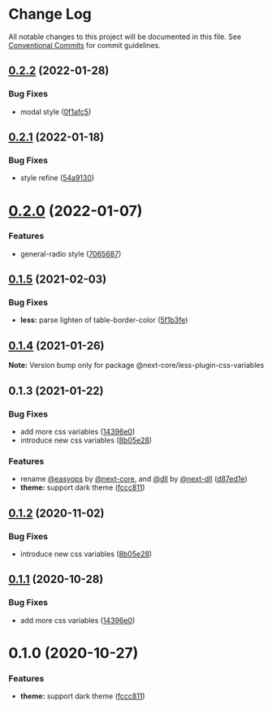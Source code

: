 # Change Log

All notable changes to this project will be documented in this file.
See [Conventional Commits](https://conventionalcommits.org) for commit guidelines.

## [0.2.2](https://github.com/easyops-cn/next-core/compare/@next-core/less-plugin-css-variables@0.2.1...@next-core/less-plugin-css-variables@0.2.2) (2022-01-28)

### Bug Fixes

- modal style ([0f1afc5](https://github.com/easyops-cn/next-core/commit/0f1afc538fc86f6895d7fac9a0e080132e9bcf96))

## [0.2.1](https://github.com/easyops-cn/next-core/compare/@next-core/less-plugin-css-variables@0.2.0...@next-core/less-plugin-css-variables@0.2.1) (2022-01-18)

### Bug Fixes

- style refine ([54a9130](https://github.com/easyops-cn/next-core/commit/54a9130d18558d4c86871b458f58e5c652898e84))

# [0.2.0](https://github.com/easyops-cn/next-core/compare/@next-core/less-plugin-css-variables@0.1.5...@next-core/less-plugin-css-variables@0.2.0) (2022-01-07)

### Features

- general-radio style ([7065687](https://github.com/easyops-cn/next-core/commit/7065687063a4e14e3696f3feb6996f5629ede9c8))

## [0.1.5](https://github.com/easyops-cn/next-core/compare/@next-core/less-plugin-css-variables@0.1.4...@next-core/less-plugin-css-variables@0.1.5) (2021-02-03)

### Bug Fixes

- **less:** parse lighten of table-border-color ([5f1b3fe](https://github.com/easyops-cn/next-core/commit/5f1b3fe210e86790b4aeca577c61371cc1ff10e4))

## [0.1.4](https://git.easyops.local/anyclouds/next-core/compare/@next-core/less-plugin-css-variables@0.1.3...@next-core/less-plugin-css-variables@0.1.4) (2021-01-26)

**Note:** Version bump only for package @next-core/less-plugin-css-variables

## 0.1.3 (2021-01-22)

### Bug Fixes

- add more css variables ([14396e0](https://git.easyops.local/anyclouds/next-core/commits/14396e0))
- introduce new css variables ([8b05e28](https://git.easyops.local/anyclouds/next-core/commits/8b05e28))

### Features

- rename [@easyops](https://git.easyops.local/easyops) by [@next-core](https://git.easyops.local/next-core), and [@dll](https://git.easyops.local/dll) by [@next-dll](https://git.easyops.local/next-dll) ([d87ed1e](https://git.easyops.local/anyclouds/next-core/commits/d87ed1e))
- **theme:** support dark theme ([fccc811](https://git.easyops.local/anyclouds/next-core/commits/fccc811))

## [0.1.2](https://git.easyops.local/anyclouds/next-core/compare/@easyops/less-plugin-css-variables@0.1.1...@easyops/less-plugin-css-variables@0.1.2) (2020-11-02)

### Bug Fixes

- introduce new css variables ([8b05e28](https://git.easyops.local/anyclouds/next-core/commits/8b05e28))

## [0.1.1](https://git.easyops.local/anyclouds/next-core/compare/@easyops/less-plugin-css-variables@0.1.0...@easyops/less-plugin-css-variables@0.1.1) (2020-10-28)

### Bug Fixes

- add more css variables ([14396e0](https://git.easyops.local/anyclouds/next-core/commits/14396e0))

# 0.1.0 (2020-10-27)

### Features

- **theme:** support dark theme ([fccc811](https://git.easyops.local/anyclouds/next-core/commits/fccc811))
